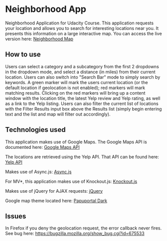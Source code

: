 # Neighborhood App
Neighborhood Application for Udacity Course. This application requests your location and allows you to search for interesting locations near you. It presents this information on a large interactive map. You can access the live version here:
[Neighborhood Map](http://aruballo.github.io/neighborhoodapp/)

## How to use
Users can select a category and a subcategory from the first 2 dropdowns in the dropdown mode, and select a distance (in miles) from their current location. Users can also switch into "Search Bar" mode to simply search by keywords. A green marker will mark the users current location (or the default location if geolocation is not enabled); red markers will mark matching results. Clicking on the red markers will bring up a content window with the location title, the latest Yelp review and Yelp rating, as well as a link to the Yelp listing. Users can also filter the current list of locations with the Filter Results input box above the Results list (simply begin entering text and the list and map will filter out accordingly).

## Technologies used
This application makes use of Google Maps. The Google Maps API is documented here:
[Google Maps API](https://developers.google.com/maps/?hl=en)

The locations are retrieved using the Yelp API. That API can be found here:
[Yelp API](https://www.yelp.com/developers/documentation/v2/overview)

Makes use of Async.js:
[Async.js](https://github.com/caolan/async)

For MV*, this application makes use of Knockout.js:
[Knockout.js](http://knockoutjs.com/)

Makes use of jQuery for AJAX requests:
[jQuery](https://jquery.com/)

Google map theme located here:
[Papuportal Dark](https://snazzymaps.com/style/20053/papuportal-dark)
## Issues
In Firefox if you deny the geolocation request, the error callback never fires. See bug here:
https://bugzilla.mozilla.org/show_bug.cgi?id=675533
